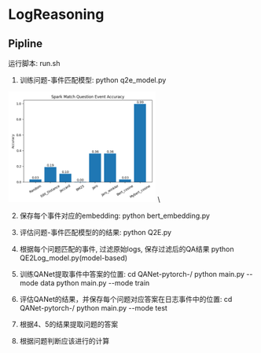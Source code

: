 # LogReasoning
## Pipline
运行脚本: run.sh

1. 训练问题-事件匹配模型: python q2e_model.py 

<img src="results/Spark/spark_match_question_event_acc.png" width=300> \

2. 保存每个事件对应的embedding: python bert_embedding.py
3. 评估问题-事件匹配模型的的结果: python Q2E.py
4. 根据每个问题匹配的事件, 过滤原始logs, 保存过滤后的QA结果  python QE2Log_model.py(model-based)

5. 训练QANet提取事件中答案的位置: cd QANet-pytorch-/ python main.py --mode data   python main.py --mode train
5. 评估QANet的结果，并保存每个问题对应答案在日志事件中的位置: cd QANet-pytorch-/ python main.py --mode test
6. 根据4、5的结果提取问题的答案
7. 根据问题判断应该进行的计算
